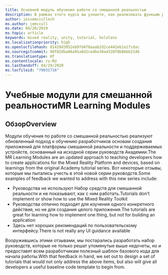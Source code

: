 ```yaml
---
title: Основной модуль обучения работе со смешанной реальностью
description: В рамках этого курса вы узнаете, как реализовать функцию распознавания лиц Azure в приложении смешанной реальности.
author: jessemcculloch
ms.author: jemccull
ms.date: 04/28/2019
ms.topic: article
keywords: mixed reality, unity, tutorial, hololens
ms.localizationpriority: high
ms.openlocfilehash: 01429d3952eb97d4f8aaab2d2ce442eb1e1fcdac
ms.sourcegitcommit: 9df82dba06a91a8d2cedbe38a4328f8b86bb2146
ms.translationtype: HT
ms.contentlocale: ru-RU
ms.lasthandoff: 04/29/2020
ms.locfileid: "79031716"
---
```

# <a name="mr-learning-modules"></a><span data-ttu-id="c654e-104">Учебные модули для смешанной реальности</span><span class="sxs-lookup"><span data-stu-id="c654e-104">MR Learning Modules</span></span>

## <a name="overview"></a><span data-ttu-id="c654e-105">Обзор</span><span class="sxs-lookup"><span data-stu-id="c654e-105">Overview</span></span>

<span data-ttu-id="c654e-106">Модули обучения по работе со смешанной реальностью реализуют обновленный подход к обучению разработчиков основам создания приложений для платформы смешанной реальности и поддерживаемых устройств, основанный на исходной серии руководств Академии.</span><span class="sxs-lookup"><span data-stu-id="c654e-106">The MR Learning Modules are an updated approach to teaching developers how to create applications for the Mixed Reality Platform and devices, based on learnings from the original Academy tutorial series.</span></span> <span data-ttu-id="c654e-107">Вот некоторые отзывы, которые мы пытались учесть в этой новой серии руководств.</span><span class="sxs-lookup"><span data-stu-id="c654e-107">Some examples of feedback we wanted to address with this new series include:</span></span>

* <span data-ttu-id="c654e-108">Руководства не используют Набор средств для смешанной реальности и не показывают, как с ним работать.</span><span class="sxs-lookup"><span data-stu-id="c654e-108">Tutorials don't implement or show how to use the Mixed Reality Toolkit</span></span>
* <span data-ttu-id="c654e-109">Руководства отлично подходят для изучения одного конкретного действия, но не для создания целого приложения.</span><span class="sxs-lookup"><span data-stu-id="c654e-109">The tutorials are great for learning how to implement one thing, but not for building an application</span></span>
* <span data-ttu-id="c654e-110">Здесь нет хороших рекомендаций по пользовательскому интерфейсу.</span><span class="sxs-lookup"><span data-stu-id="c654e-110">There is not really any UI guidance available</span></span>

<span data-ttu-id="c654e-111">Вооружившись этими отзывами, мы постарались разработать набор руководств, которые не только решат упомянутые выше недочеты, но и предоставят всем разработчикам полезный шаблон базового кода для начала работы.</span><span class="sxs-lookup"><span data-stu-id="c654e-111">With that feedback in hand, we set out to design a set of tutorials that would not only address the above items, but also will give all developers a useful baseline code template to begin from.</span></span>

